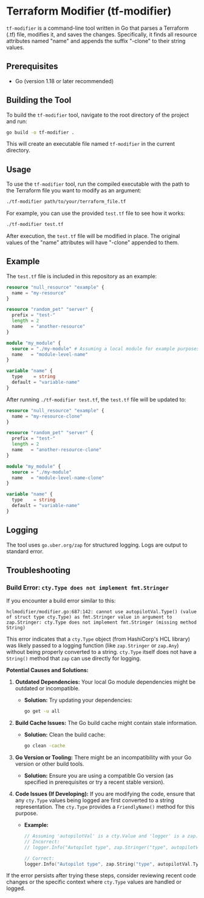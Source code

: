 # Terraform Modifier (tf-modifier)

`tf-modifier` is a command-line tool written in Go that parses a Terraform (.tf) file, modifies it, and saves the changes. Specifically, it finds all resource attributes named "name" and appends the suffix "-clone" to their string values.

## Prerequisites

- Go (version 1.18 or later recommended)

## Building the Tool

To build the `tf-modifier` tool, navigate to the root directory of the project and run:

```bash
go build -o tf-modifier .
```
This will create an executable file named `tf-modifier` in the current directory.

## Usage

To use the `tf-modifier` tool, run the compiled executable with the path to the Terraform file you want to modify as an argument:

```bash
./tf-modifier path/to/your/terraform_file.tf
```

For example, you can use the provided `test.tf` file to see how it works:

```bash
./tf-modifier test.tf
```
After execution, the `test.tf` file will be modified in place. The original values of the "name" attributes will have "-clone" appended to them.

## Example

The `test.tf` file is included in this repository as an example:

```terraform
resource "null_resource" "example" {
  name = "my-resource"
}

resource "random_pet" "server" {
  prefix = "test-"
  length = 2
  name   = "another-resource"
}

module "my_module" {
  source = "./my-module" # Assuming a local module for example purposes
  name   = "module-level-name"
}

variable "name" {
  type    = string
  default = "variable-name"
}
```

After running `./tf-modifier test.tf`, the `test.tf` file will be updated to:

```terraform
resource "null_resource" "example" {
  name = "my-resource-clone"
}

resource "random_pet" "server" {
  prefix = "test-"
  length = 2
  name   = "another-resource-clone"
}

module "my_module" {
  source = "./my-module"
  name   = "module-level-name-clone"
}

variable "name" {
  type    = string
  default = "variable-name"
}
```

## Logging

The tool uses `go.uber.org/zap` for structured logging. Logs are output to standard error.

## Troubleshooting

### Build Error: `cty.Type does not implement fmt.Stringer`

If you encounter a build error similar to this:
```
hclmodifier/modifier.go:687:142: cannot use autopilotVal.Type() (value of struct type cty.Type) as fmt.Stringer value in argument to zap.Stringer: cty.Type does not implement fmt.Stringer (missing method String)
```
This error indicates that a `cty.Type` object (from HashiCorp's HCL library) was likely passed to a logging function (like `zap.Stringer` or `zap.Any`) without being properly converted to a string. `cty.Type` itself does not have a `String()` method that `zap` can use directly for logging.

**Potential Causes and Solutions:**

1.  **Outdated Dependencies:** Your local Go module dependencies might be outdated or incompatible.
    *   **Solution:** Try updating your dependencies:
        ```bash
        go get -u all
        ```

2.  **Build Cache Issues:** The Go build cache might contain stale information.
    *   **Solution:** Clean the build cache:
        ```bash
        go clean -cache
        ```

3.  **Go Version or Tooling:** There might be an incompatibility with your Go version or other build tools.
    *   **Solution:** Ensure you are using a compatible Go version (as specified in prerequisites or try a recent stable version).

4.  **Code Issues (If Developing):** If you are modifying the code, ensure that any `cty.Type` values being logged are first converted to a string representation. The `cty.Type` provides a `FriendlyName()` method for this purpose.
    *   **Example:**
        ```go
        // Assuming 'autopilotVal' is a cty.Value and 'logger' is a zap.Logger
        // Incorrect:
        // logger.Info("Autopilot type", zap.Stringer("type", autopilotVal.Type())) // This would cause the error

        // Correct:
        logger.Info("Autopilot type", zap.String("type", autopilotVal.Type().FriendlyName()))
        ```

If the error persists after trying these steps, consider reviewing recent code changes or the specific context where `cty.Type` values are handled or logged.
